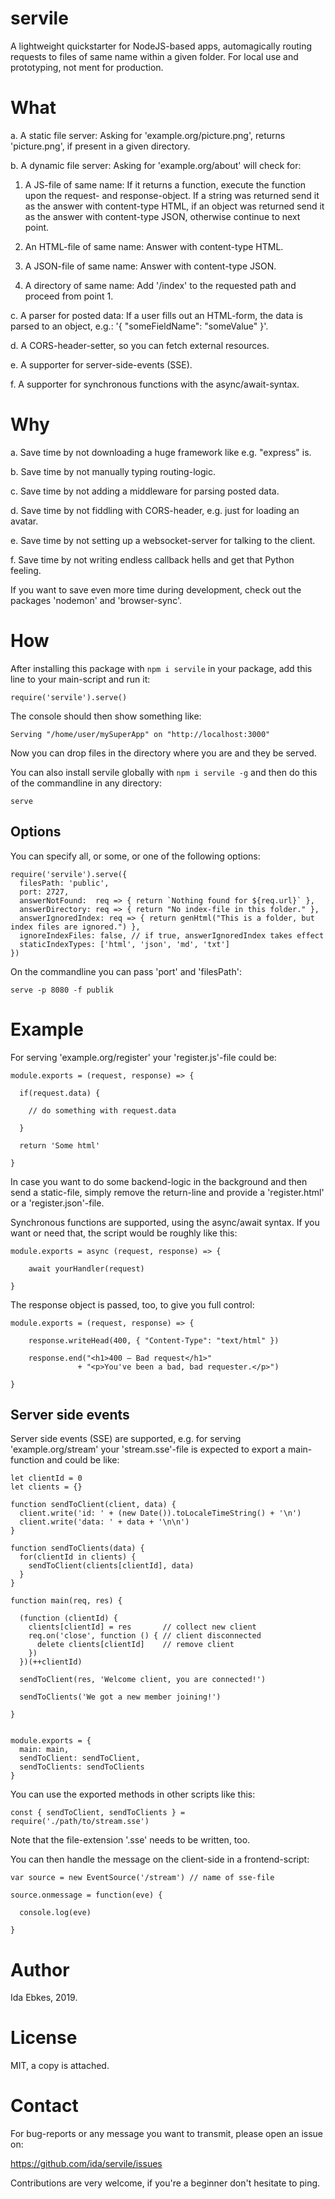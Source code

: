 servile
=======


A lightweight quickstarter for NodeJS-based apps, automagically routing
requests to files of same name within a given folder. For local use and
prototyping, not ment for production.


What
====

a. A static file server: Asking for 'example.org/picture.png', returns
   'picture.png', if present in a given directory.

b. A dynamic file server: Asking for 'example.org/about' will check for:

1. A JS-file of same name: If it returns a function, execute the function
   upon the request- and response-object. If a string was returned send it
   as the answer with content-type HTML, if an object was returned send it
   as the answer with content-type JSON, otherwise continue to next point.

2. An HTML-file of same name: Answer with content-type HTML.

3. A JSON-file of same name: Answer with content-type JSON.

4. A directory of same name: Add '/index' to the requested path and proceed
   from point 1.


c. A parser for posted data: If a user fills out an HTML-form, the data is
   parsed to an object, e.g.: '{ "someFieldName": "someValue" }'.

d. A CORS-header-setter, so you can fetch external resources.

e. A supporter for server-side-events (SSE).

f. A supporter for synchronous functions with the async/await-syntax.


Why
===

a. Save time by not downloading a huge framework like e.g. "express" is.

b. Save time by not manually typing routing-logic.

c. Save time by not adding a middleware for parsing posted data.

d. Save time by not fiddling with CORS-header, e.g. just for loading an avatar.

e. Save time by not setting up a websocket-server for talking to the client.

f. Save time by not writing endless callback hells and get that Python feeling.

If you want to save even more time during development, check out the packages
'nodemon' and 'browser-sync'.


How
===

After installing this package with `npm i servile` in your package, add this
line to your main-script and run it:

    require('servile').serve()

The console should then show something like:

    Serving "/home/user/mySuperApp" on "http://localhost:3000"

Now you can drop files in the directory where you are and they be served.


You can also install servile globally with `npm i servile -g`
and then do this of the commandline in any directory:

    serve


Options
-------

You can specify all, or some, or one of the following options:

    require('servile').serve({
      filesPath: 'public',
      port: 2727,
      answerNotFound:  req => { return `Nothing found for ${req.url}` },
      answerDirectory: req => { return "No index-file in this folder." },
      answerIgnoredIndex: req => { return genHtml("This is a folder, but index files are ignored.") },
      ignoreIndexFiles: false, // if true, answerIgnoredIndex takes effect
      staticIndexTypes: ['html', 'json', 'md', 'txt']
    })


On the commandline you can pass 'port' and 'filesPath':

    serve -p 8080 -f publik


Example
=======

For serving 'example.org/register' your 'register.js'-file could be:

    module.exports = (request, response) => {

      if(request.data) {

        // do something with request.data

      }

      return 'Some html'

    }


In case you want to do some backend-logic in the background and then send a
static-file, simply remove the return-line and provide a 'register.html' or
a 'register.json'-file.


Synchronous functions are supported, using the async/await syntax.
If you want or need that, the script would be roughly like this:

    module.exports = async (request, response) => {

        await yourHandler(request)

    }


The response object is passed, too, to give you full control:

    module.exports = (request, response) => {

        response.writeHead(400, { "Content-Type": "text/html" })

        response.end("<h1>400 – Bad request</h1>"
                   + "<p>You've been a bad, bad requester.</p>")

    }



Server side events
------------------

Server side events (SSE) are supported, e.g. for serving 'example.org/stream'
your 'stream.sse'-file is expected to export a main-function and could be like:

	let clientId = 0
	let clients = {}

	function sendToClient(client, data) {
	  client.write('id: ' + (new Date()).toLocaleTimeString() + '\n')
	  client.write('data: ' + data + '\n\n')
	}

	function sendToClients(data) {
	  for(clientId in clients) {
        sendToClient(clients[clientId], data)
	  }
	}

	function main(req, res) {

      (function (clientId) {
        clients[clientId] = res       // collect new client
        req.on('close', function () { // client disconnected
          delete clients[clientId]    // remove client
        })
      })(++clientId)

	  sendToClient(res, 'Welcome client, you are connected!')

	  sendToClients('We got a new member joining!')

	}


	module.exports = {
	  main: main,
	  sendToClient: sendToClient,
	  sendToClients: sendToClients
	}



You can use the exported methods in other scripts like this:

    const { sendToClient, sendToClients } = require('./path/to/stream.sse')

Note that the file-extension '.sse' needs to be written, too.


You can then handle the message on the client-side in a frontend-script:


	var source = new EventSource('/stream') // name of sse-file

	source.onmessage = function(eve) {

	  console.log(eve)

	}




Author
======

Ida Ebkes, 2019.


License
=======

MIT, a copy is attached.


Contact
=======

For bug-reports or any message you want to transmit, please open an issue on:

https://github.com/ida/servile/issues

Contributions are very welcome, if you're a beginner don't hesitate to ping.
